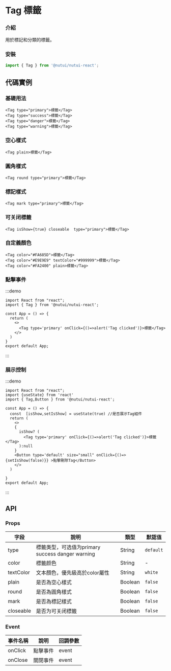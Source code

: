 # Tag 標籤

### 介紹

用於標記和分類的標籤。

### 安裝

``` javascript
import { Tag } from '@nutui/nutui-react';
```

## 代碼實例

### 基礎用法

```tsx
<Tag type="primary">標籤</Tag>
<Tag type="success">標籤</Tag>
<Tag type="danger">標籤</Tag>
<Tag type="warning">標籤</Tag>
```

### 空心樣式

```tsx
<Tag plain>標籤</Tag>
```

### 圓角樣式

```tsx
<Tag round type="primary">標籤</Tag>
```

### 標記樣式

```tsx
<Tag mark type="primary">標籤</Tag>
```

### 可关闭標籤

```tsx
<Tag isShow={true} closeable  type="primary">標籤</Tag>
```

### 自定義顏色

```tsx
<Tag color="#FA685D">標籤</Tag>
<Tag color="#E9E9E9" textColor="#999999">標籤</Tag>
<Tag color="#FA2400" plain>標籤</Tag>
```
### 點擊事件

:::demo

```tsx
import React from "react";
import { Tag } from '@nutui/nutui-react';

const App = () => {
  return (
    <>
      <Tag type='primary' onClick={()=>alert('Tag clicked')}>標籤</Tag>
    </>
  )
}
export default App;
```

:::

### 展示控制

:::demo

```tsx
import React from "react";
import {useState} from 'react'
import { Tag,Button } from '@nutui/nutui-react';

const App = () => {
  const  [isShow,setIsShow] = useState(true) //是否展示Tag組件
  return (
    <>
    {
      isShow? (
        <Tag type='primary' onClick={()=>alert('Tag clicked')}>標籤</Tag>
      ):null
    }  
    <Button type='default' size="small" onClick={()=>{setIsShow(false)}} >點擊刪除Tag</Button>
    </>
  )
  
}
export default App;
```

:::
## API

### Props

| 字段       | 說明                                             | 類型    | 默認值    |
|------------|--------------------------------------------------|---------|-----------|
| type       | 標籤类型，可选值为primary success danger warning | String  | `default` |
| color      | 標籤颜色                                         | String  | -         |
| textColor | 文本顏色，優先級高於color屬性                    | String  | `white`   |
| plain      | 是否為空心樣式                                   | Boolean | `false`   |
| round      | 是否為圓角樣式                                   | Boolean | `false`   |
| mark       | 是否為標記樣式                                   | Boolean | `false`   |
| closeable  | 是否为可关闭標籤                                 | Boolean | `false`   |


### Event

| 事件名稱| 說明     | 回調參數 |
|----------|----------|----------|
| onClick    | 點擊事件 | event    |
| onClose    | 關閉事件 | event    |